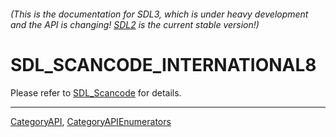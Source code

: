 ###### (This is the documentation for SDL3, which is under heavy development and the API is changing! [SDL2](https://wiki.libsdl.org/SDL2/) is the current stable version!)
# SDL_SCANCODE_INTERNATIONAL8

Please refer to [SDL_Scancode](SDL_Scancode) for details.

----
[CategoryAPI](CategoryAPI), [CategoryAPIEnumerators](CategoryAPIEnumerators)

